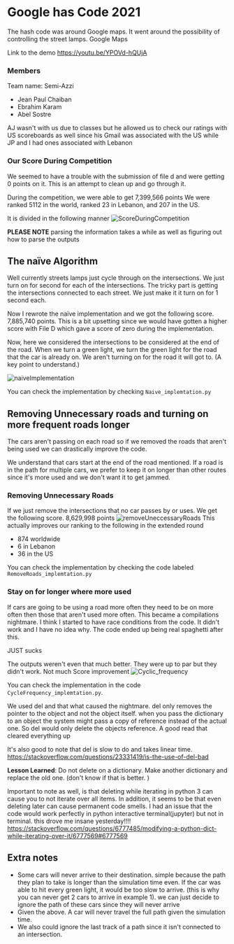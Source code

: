 # Google has Code 2021
The hash code was around Google maps. It went around the possibility of controlling the street lamps.
Google Maps

Link to the demo
https://youtu.be/YPOVd-hQUjA
### Members
Team name: Semi-Azzi

* Jean Paul Chaiban
* Ebrahim Karam
* Abel Sostre

AJ wasn't with us due to classes but he allowed us to check our ratings with US scoreboards as well since his Gmail was associated with the US while JP and I had ones associated with Lebanon
### Our Score During Competition
We seemed to have a trouble with the submission of file d and were getting 0 points on it. This is an attempt to clean up and go through it.

During the competition, we were able to get
7,399,566 points
We were ranked 5112 in the world, ranked 23 in Lebanon, and 207 in the US.

It is divided in the following manner
![ScoreDuringCompetition](https://user-images.githubusercontent.com/10140799/109393997-aa544400-78f2-11eb-807e-50cb962b8cc3.png)

**PLEASE NOTE**
parsing the information takes a while as well as figuring out how to parse the outputs

## The naïve Algorithm
Well currently streets lamps just cycle through on the intersections. We just turn on for second for each of the intersections. The tricky part is getting the intersections connected to each street. We just make it it turn on for 1 second each.

Now I rewrote the naïve implementation and we got the following score. 7,885,740 points. This is a bit upsetting since we would have gotten a higher score with File D which gave a score of zero during the implementation.

Now, here we considered the intersections to be considered at the end of the road. When we turn a green light, we turn the green light for the road that the car is already on. We aren't turning on for the road it will got to. (A key point to understand.)

![naiveImplementation](https://user-images.githubusercontent.com/10140799/109394042-ec7d8580-78f2-11eb-9092-d8dc5b7254e6.png)

You can check the implementation by checking `Naive_implemtation.py`



## Removing Unnecessary roads and turning on more frequent roads longer
The cars aren't passing on each road so if we removed the roads that aren't being used we can drastically improve the code.

We understand that cars start at the end of the road mentioned.
If a road is in the path for multiple cars, we prefer to keep it on longer than other routes since it's more used and we don't want it to get jammed.

### Removing Unnecessary Roads
If we just remove the intersections that no car passes by or uses. We get the following score. 8,629,998 points
![removeUneccessaryRoads](https://user-images.githubusercontent.com/10140799/109398558-9ff27400-790b-11eb-8c64-abf0b38606d1.png)
This actually improves our ranking to the following in the extended round
* 874 worldwide
* 6 in Lebanon
* 36 in the US

You can check the implementation by checking the code labeled `RemoveRoads_implemtation.py`

### Stay on for longer where more used
If cars are going to be using a road more often they need to be on more often then those that aren't used more often. This became a compilations nightmare. I think I started to have race conditions from the code. It didn't work and I have no idea why. The code ended up being real spaghetti after this.

JUST sucks

The outputs weren't even that much better. They were up to par but they didn't work. Not much Score improvement
![Cyclic_frequency](https://user-images.githubusercontent.com/10140799/109406089-42c6e480-7944-11eb-8299-b05a13ddb6f1.png)

You can check the implementation in the code `CycleFrequency_implemtation.py`.

We used del and that what caused the nightmare. del only removes the pointer to the object and not the object itself. when you pass the dictionary to an object the system might pass a copy of reference instead of the actual one. So del would only delete the objects reference.
A good read that cleared everything up

It's also good to note that del is slow to do and takes linear time.
https://stackoverflow.com/questions/23331419/is-the-use-of-del-bad

**Lesson Learned**: Do not delete on a dictionary. Make another dictionary and replace the old one. (don't know if that is better. )

Important to note as well, is that deleting while iterating in python 3 can cause you to not iterate over all items.
In addition, it seems to be that even deleting later can cause permanent code smells. I had an issue that the code would work perfectly in python interactive terminal(jupyter) but not in terminal. this drove me insane yesterday!!!!
https://stackoverflow.com/questions/6777485/modifying-a-python-dict-while-iterating-over-it/6777569#6777569




## Extra notes
* Some cars will never arrive to their destination. simple because the path they plan to take is longer than the simulation time even. If the car was able to hit every green light, it would be too slow to arrive. (this is why you can never get 2 cars to arrive in example 1). we can just decide to ignore the path of these cars since they will never arrive
* Given the above. A car will never travel the full path given the simulation time.
* We also could ignore the last track of a path since it isn't connected to an intersection.
